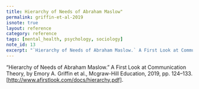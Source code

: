 ```yaml
---
title: Hierarchy of Needs of Abraham Maslow"
permalink: griffin-et-al-2019
isnote: true
layout: reference
category: reference
tags: [mental_health, psychology, sociology]
note_id: 13
excerpt: "`Hierarchy of Needs of Abraham Maslow.` A First Look at Communication Theory, by Emory A. Griffin et al., Mcgraw-Hill Education, 2019, pp. 124–133. http://www.afirstlook.com/docs/hierarchy.pdf."
---
```


“Hierarchy of Needs of Abraham Maslow.” A First Look at Communication Theory, by Emory A. Griffin et al., Mcgraw-Hill Education, 2019, pp. 124–133. [http://www.afirstlook.com/docs/hierarchy.pdf].
